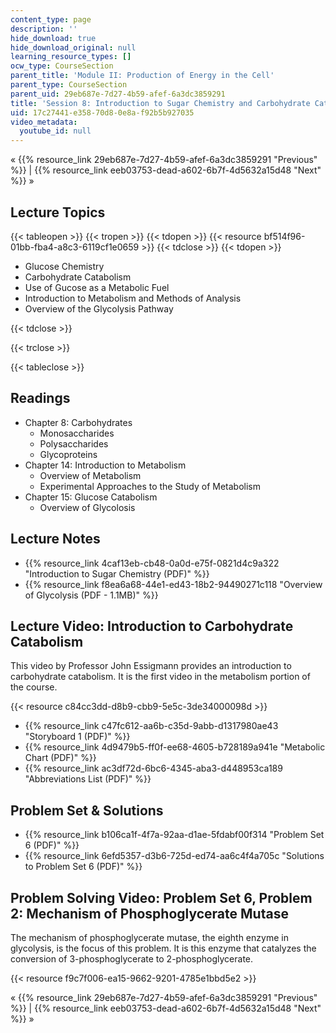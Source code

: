 ```yaml
---
content_type: page
description: ''
hide_download: true
hide_download_original: null
learning_resource_types: []
ocw_type: CourseSection
parent_title: 'Module II: Production of Energy in the Cell'
parent_type: CourseSection
parent_uid: 29eb687e-7d27-4b59-afef-6a3dc3859291
title: 'Session 8: Introduction to Sugar Chemistry and Carbohydrate Catabolism'
uid: 17c27441-e358-70d8-0e8a-f92b5b927035
video_metadata:
  youtube_id: null
---
```


« {{% resource_link 29eb687e-7d27-4b59-afef-6a3dc3859291 "Previous" %}} | {{% resource_link eeb03753-dead-a602-6b7f-4d5632a15d48 "Next" %}} »

Lecture Topics
--------------

{{< tableopen >}}
{{< tropen >}}
{{< tdopen >}}
{{< resource bf514f96-01bb-fba4-a8c3-6119cf1e0659 >}}
{{< tdclose >}}
{{< tdopen >}}


*   Glucose Chemistry
*   Carbohydrate Catabolism
*   Use of Gucose as a Metabolic Fuel
*   Introduction to Metabolism and Methods of Analysis
*   Overview of the Glycolysis Pathway


{{< tdclose >}}

{{< trclose >}}

{{< tableclose >}}

Readings
--------

*   Chapter 8: Carbohydrates
    *   Monosaccharides
    *   Polysaccharides
    *   Glycoproteins
*   Chapter 14: Introduction to Metabolism
    *   Overview of Metabolism
    *   Experimental Approaches to the Study of Metabolism
*   Chapter 15: Glucose Catabolism
    *   Overview of Glycolosis

Lecture Notes
-------------

*   {{% resource_link 4caf13eb-cb48-0a0d-e75f-0821d4c9a322 "Introduction to Sugar Chemistry (PDF)" %}}
*   {{% resource_link f8ea6a68-44e1-ed43-18b2-94490271c118 "Overview of Glycolysis (PDF - 1.1MB)" %}}

Lecture Video: Introduction to Carbohydrate Catabolism
------------------------------------------------------

This video by Professor John Essigmann provides an introduction to carbohydrate catabolism. It is the first video in the metabolism portion of the course.

{{< resource c84cc3dd-d8b9-cbb9-5e5c-3de34000098d >}}

*   {{% resource_link c47fc612-aa6b-c35d-9abb-d1317980ae43 "Storyboard 1 (PDF)" %}}
*   {{% resource_link 4d9479b5-ff0f-ee68-4605-b728189a941e "Metabolic Chart (PDF)" %}}
*   {{% resource_link ac3df72d-6bc6-4345-aba3-d448953ca189 "Abbreviations List (PDF)" %}}

Problem Set & Solutions
-----------------------

*   {{% resource_link b106ca1f-4f7a-92aa-d1ae-5fdabf00f314 "Problem Set 6 (PDF)" %}}
*   {{% resource_link 6efd5357-d3b6-725d-ed74-aa6c4f4a705c "Solutions to Problem Set 6 (PDF)" %}}

Problem Solving Video: Problem Set 6, Problem 2: Mechanism of Phosphoglycerate Mutase
-------------------------------------------------------------------------------------

The mechanism of phosphoglycerate mutase, the eighth enzyme in glycolysis, is the focus of this problem. It is this enzyme that catalyzes the conversion of 3-phosphoglycerate to 2-phosphoglycerate.

{{< resource f9c7f006-ea15-9662-9201-4785e1bbd5e2 >}}

« {{% resource_link 29eb687e-7d27-4b59-afef-6a3dc3859291 "Previous" %}} | {{% resource_link eeb03753-dead-a602-6b7f-4d5632a15d48 "Next" %}} »